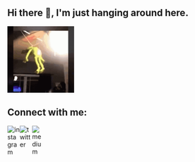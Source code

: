 ## Hi there 👋, I'm just hanging around here.


<img src="https://raw.githubusercontent.com/ufukcam/ufukcam/master/tenor.gif" width="30%" height="30%">

## Connect with me:

<a href="https://www.instagram.com/ufukcam">
  <img align="left" alt="instagram" width="28px" src="https://cdn3.iconfinder.com/data/icons/picons-social/57/78-instagram-512.png" />
</a>

<a href="https://twitter.com/ufukcam">
  <img align="left"  alt="twitter" width="28px" src ="https://cdn3.iconfinder.com/data/icons/picons-social/57/43-twitter-512.png" />
</a>

<a href="https://medium.com/@ufukcam">
  <img align="left" alt="medium" width="28px" src ="https://cdn.iconscout.com/icon/free/png-512/medium-47-433328.png"/>
</a>
